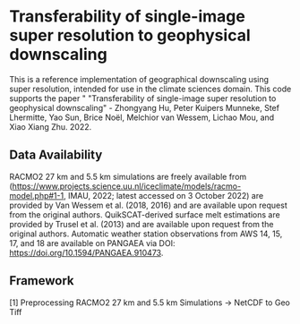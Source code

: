 # Transferability of single-image super resolution to geophysical downscaling

This is a reference implementation of geographical downscaling using super resolution, intended for use in the climate sciences domain. This code supports the paper " "Transferability of single-image super resolution to geophysical downscaling" - Zhongyang Hu, Peter Kuipers Munneke, Stef Lhermitte, Yao Sun, Brice Noël, Melchior van Wessem, Lichao Mou, and Xiao Xiang Zhu. 2022.

## Data Availability

RACMO2 27 km and 5.5 km simulations are freely available from (https://www.projects.science.uu.nl/iceclimate/models/racmo-model.php#1-1, IMAU, 2022; latest accessed on 3 October 2022) are provided by Van Wessem et al. (2018, 2016) and are available upon request from the original authors. QuikSCAT-derived surface melt estimations are provided by Trusel et al. (2013) and are available upon request from the original authors. Automatic weather station observations from AWS 14, 15, 17, and 18 are available on PANGAEA via DOI: https://doi.org/10.1594/PANGAEA.910473.

## Framework

[1] Preprocessing RACMO2 27 km and 5.5 km Simulations
    -> NetCDF to Geo Tiff
